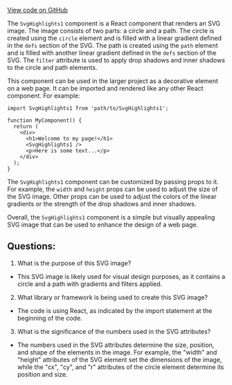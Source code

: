 [View code on GitHub](https://github.com/ergoplatform/ergoweb/components/icons/Highlights1big.js)

The `SvgHighlights1` component is a React component that renders an SVG image. The image consists of two parts: a circle and a path. The circle is created using the `circle` element and is filled with a linear gradient defined in the `defs` section of the SVG. The path is created using the `path` element and is filled with another linear gradient defined in the `defs` section of the SVG. The `filter` attribute is used to apply drop shadows and inner shadows to the circle and path elements.

This component can be used in the larger project as a decorative element on a web page. It can be imported and rendered like any other React component. For example:

```
import SvgHighlights1 from 'path/to/SvgHighlights1';

function MyComponent() {
  return (
    <div>
      <h1>Welcome to my page!</h1>
      <SvgHighlights1 />
      <p>Here is some text...</p>
    </div>
  );
}
```

The `SvgHighlights1` component can be customized by passing props to it. For example, the `width` and `height` props can be used to adjust the size of the SVG image. Other props can be used to adjust the colors of the linear gradients or the strength of the drop shadows and inner shadows.

Overall, the `SvgHighlights1` component is a simple but visually appealing SVG image that can be used to enhance the design of a web page.
## Questions: 
 1. What is the purpose of this SVG image?
- This SVG image is likely used for visual design purposes, as it contains a circle and a path with gradients and filters applied.

2. What library or framework is being used to create this SVG image?
- The code is using React, as indicated by the import statement at the beginning of the code.

3. What is the significance of the numbers used in the SVG attributes?
- The numbers used in the SVG attributes determine the size, position, and shape of the elements in the image. For example, the "width" and "height" attributes of the SVG element set the dimensions of the image, while the "cx", "cy", and "r" attributes of the circle element determine its position and size.